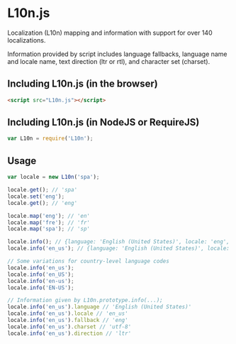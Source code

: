# L10n.js

Localization (L10n) mapping and information with support for over 140 localizations.

Information provided by script includes language fallbacks, language name and locale name, text direction (ltr or rtl), and character set (charset).

## Including L10n.js (in the browser)
```html
<script src="L10n.js"></script>
```

## Including L10n.js (in NodeJS or RequireJS)
```javascript
var L10n = require('L10n');
```

## Usage
```javascript
var locale = new L10n('spa');

locale.get(); // 'spa'
locale.set('eng');
locale.get(); // 'eng'

locale.map('eng'); // 'en'
locale.map('fre'); // 'fr'
locale.map('spa'); // 'sp'

locale.info(); // {language: 'English (United States)', locale: 'eng', fallback: 'eng', charset: 'utf-8', direction: 'ltr'}
locale.info('en_us'); // {language: 'English (United States)', locale: 'en_us', fallback: 'eng', charset: 'utf-8', direction: 'ltr'}

// Some variations for country-level language codes
locale.info('en_us');
locale.info('en_US');
locale.info('en-us');
locale.info('EN-US');

// Information given by L10n.prototype.info(...);
locale.info('en_us').language // 'English (United States)'
locale.info('en_us').locale // 'en_us'
locale.info('en_us').fallback // 'eng'
locale.info('en_us').charset // 'utf-8'
locale.info('en_us').direction // 'ltr'
```